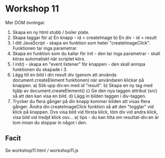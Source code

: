 # Workshop 11

Mer DOM övningar.

1. Skapa en ny html stubb / boiler plate.
2. Skapa taggar för
   a) En knapp - id = createImage
   b) En div - id = result
3. I ditt JavaScript - skapa en funktion som heter "createImageClick". Funktionen tar inga parametrar.
4. Skapa en funktion som du kallar för init - den tar inga parametrar - skall köras automatiskt när scriptet körs.
5. I init() - skapa en "event listener" för knappen - den skall anropa funktionen du skapade i 3.
6. Lägg till en bild i din result div (genom att använda document.createElement funktionen) när användaren klickar på knappen.
   a) Sök upp div:en med id "result".
   b) Skapa en ny tag med hjälp av document.createElement()
   c) Ge den nya taggen attribut (src) så att den kan visa en bild.
   d) Lägg in bilden taggen i div-taggen.
7. Trycker du flera gånger på din knapp kommer bilden att visas flera gånger. Ändra din createImageClick funktion så att den "togglar" vid klick på knappen. Dvs visa bild vid första klick, töm div vid andra klick, visa bild vid tredjd klick osv...
   a) tips - du kan titta om resultat-div:en är tom innan du stoppar in något i den.

## Facit

Se workshop11.html / workshop11.js
